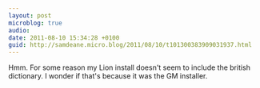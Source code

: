 ```yaml
---
layout: post
microblog: true
audio: 
date: 2011-08-10 15:34:28 +0100
guid: http://samdeane.micro.blog/2011/08/10/t101300383909031937.html
---
```

Hmm. For some reason my Lion install doesn't seem to include the british dictionary. I wonder if that's because it was the GM installer.
